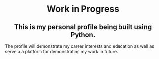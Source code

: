 <h1 style="text-align:center;"> Work in Progress</h1>

<h2 style="text-align:center;">This is my personal profile being built using Python.</h2>

The profile will demonstrate my career interests and education as well as serve a a platform for demonstrating my work in future.
